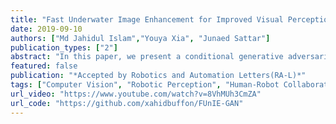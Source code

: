 ```yaml
---
title: "Fast Underwater Image Enhancement for Improved Visual Perception"
date: 2019-09-10
authors: ["Md Jahidul Islam","Youya Xia", "Junaed Sattar"]
publication_types: ["2"]
abstract: "In this paper, we present a conditional generative adversarial network-based model for underwater image enhancement in real-time. In order to supervise the adversarial training, we formulate an objective function that evaluates the perceptual image quality based on its global content, color, and local style information. In addition, we present EUVP, a large-scale dataset of a paired and an unpaired collection of underwater images (of poor and good quality) that are captured using seven different cameras over various visibility conditions during oceanic explorations and human-robot collaborative experiments. Furthermore, we perform a number of qualitative and quantitative evaluations which suggest that the proposed model can learn to enhance the quality of underwater images from both paired and unpaired training. More importantly, the enhanced images provide improved performances for several standard models for underwater object detection and human pose estimation; hence, the proposed model can be used as an image processing pipeline by visually-guided underwater robots in real-time applications."
featured: false
publication: "*Accepted by Robotics and Automation Letters(RA-L)*"
tags: ["Computer Vision", "Robotic Perception", "Human-Robot Collaboration", "Underwater Robotics"]
url_video: "https://www.youtube.com/watch?v=8VhMUh3CmZA"
url_code: "https://github.com/xahidbuffon/FUnIE-GAN"
---
```

